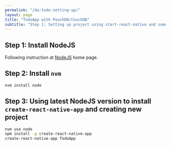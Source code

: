 ```yaml
---
permalink: "/da-todo-setting-up/"
layout: page
title: "TodoApp with PouchDB/CouchDB"
subtitle: "Step 1: Setting up project using start-react-native and some dependencies"
---
```


## Step 1: Install NodeJS

Following instruction at [NodeJS](https://nodejs.org/en/) home page.

## Step 2: Install `nvm`

```bash
nvm install node
```

## Step 3: Using latest NodeJS version to install `create-react-native-app` and creating new project

```bash
nvm use node
npm install -g create-react-native-app
create-react-native-app TodoApp
```

